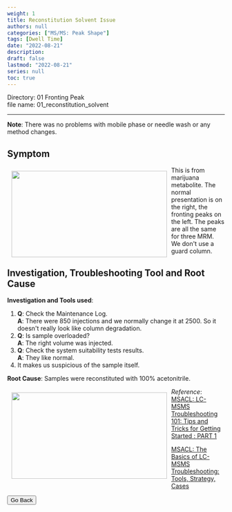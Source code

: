 ```yaml
---
weight: 1
title: Reconstitution Solvent Issue
authors: null
categories: ["MS/MS: Peak Shape"]
tags: [Dwell Time]
date: "2022-08-21"
description:  
draft: false
lastmod: "2022-08-21"
series: null
toc: true
---
```

Directory: 01 Fronting Peak  
file name: 01_reconstitution_solvent  


<!--more-->
---

<b>Note</b>: There was no problems with mobile phase or needle wash or any method changes.  

## Symptom
<div class = "row">
<img width ="360" height= "200" src = "/docs/images/Screenshot 2022-08-18 221057.png" style ="float: left" HSPACE="10" VSPACE="10"/>
This is from marijuana metabolite.  The normal presentation is on the right, the fronting peaks on the left.  The peaks are all the same for three MRM. 
We don't use a guard column.  

</div>

## Investigation, Troubleshooting Tool and Root Cause

<b>Investigation and Tools used</b>:  
1) <b>Q</b>: Check the Maintenance Log.   
<b>A</b>: There were 850 injections and we normally change it at 2500. So it doesn't really look like column degradation.   
2) <b>Q</b>: Is sample overloaded?   
<b>A</b>: The right volume was injected.  
3) <b>Q</b>: Check the system suitability tests results.    
<b>A</b>: They like normal.  
4) It makes us suspicious of the sample itself. 

<b>Root Cause</b>: Samples were reconstituted with 100% acetonitrile.

<div class = "row">
<img width ="360" height= "200" src = "/docs/images/Screenshot 2022-08-18 221237.png" style ="float: left" HSPACE="10" VSPACE="10"/>
</div>

*Reference*:  
[MSACL: LC-MSMS Troubleshooting 101: Tips and Tricks for Getting Started : PART 1](https://www.msacl.org/index.php?header=Learning_Center&tab=Video_Library&subtab=Search_Video_Library)    

[MSACL: The Basics of LC-MSMS Troubleshooting: Tools, Strategy, Cases](https://www.msacl.org/index.php?header=Learning_Center&tab=Video_Library&subtab=Search_Video_Library)  

<button class="button" onclick="history.back()">Go Back</button>